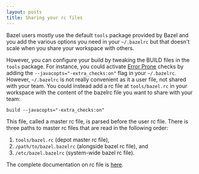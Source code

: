 ```yaml
---
layout: posts
title: Sharing your rc files
---
```


Bazel users mostly use the default `tools` package provided by Bazel and
you add the various options you need in your `~/.bazelrc` but that doesn't
scale when you share your workspace with others.

However, you can configure your build by tweaking the BUILD files in the
`tools` package. For instance, you could activate [Error Prone](http://errorprone.info)
checks by adding the `--javacopts="-extra_checks:on"` flag in your `~/.bazelrc`.
However, `~/.bazelrc` is not really convenient as it a user file, not shared with
your team. You could instead add a rc file at `tools/bazel.rc` in your workspace
with the content of the bazelrc file you want to share with your team:

```
build --javacopts="-extra_checks:on"
```

This file, called a master rc file, is parsed before the user rc file. There is
three paths to master rc files that are read in the following order:

  1. `tools/bazel.rc` (depot master rc file),
  2. `/path/to/bazel.bazelrc` (alongside bazel rc file), and
  3. `/etc/bazel.bazelrc` (system-wide bazel rc file).

The complete documentation on rc file is [here](http://bazel.io/docs/bazel-user-manual.html#bazelrc).
